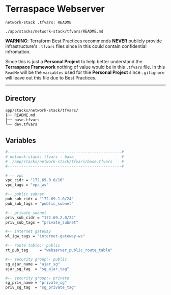 # Terraspace Webserver
`network-stack .tfvars: README`

`./app/stacks/network-stack/tfvars/README.md`

**WARNING**: Terraform Best Practices recommends **NEVER** publicly provide infrastructure's `.tfvars` files since in this could contain confidential infromation. 

Since this is just a **Personal Project** to help better understand the **Terraspace Framework** nothing of value would be in this `.tfvars` file. In this `ReadMe` will be the `variables` used for thie **Personal Project** since `.gitignore` will leave out this file due to Best Practices.

---

## Directory
```sh
app/stacks/network-stack/tfvars/
├── README.md
├── base.tfvars
└── dev.tfvars
```

## Variables
```sh
#--------------------------------------------------#
# network-stack: tfvars - base                     #
# ./app/stacks/network-stack/tfvars/base.tfvars    #
#--------------------------------------------------#

# -- vpc 
vpc_cidr = "172.69.0.0/16"
vpc_tags = "vpc_ws"

#-- public subnet
pub_sub_cidr = "172.69.1.0/24"
pub_sub_tags = "public_subnet"

#-- private subnet
priv_sub_cidr = "172.69.2.0/24"
priv_sub_tags = "private_subnet"

#-- internet gateway 
wl_igw_tags = "internet-gateway-ws"

#-- route table:- public
rt_pub_tag     = "webserver_public_route_table"

#-- security group:- public
sg_ajar_name = "ajar_sg"
ajar_sg_tag  = "sg_ajar_tag"

#-- security group:- private
sg_priv_name = "private_sg"
priv_sg_tag  = "sg_private_tag"
```